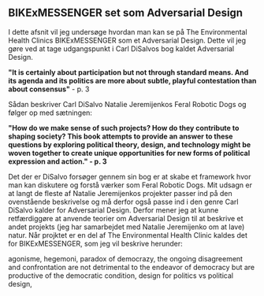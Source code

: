 ## BIKExMESSENGER set som Adversarial Design

I dette afsnit vil jeg undersøge hvordan man kan se på The Environmental Health Clinics BIKExMESSENGER som et Adversarial Design. Dette vil jeg gøre ved at tage udgangspunkt i Carl DiSalvos bog kaldet Adversarial Design.


**"It is certainly about participation but not through standard means. And its agenda and its politics are more about subtle, playful contestation than about consensus"** - p. 3

Sådan beskriver Carl DiSalvo Natalie Jeremijenkos Feral Robotic Dogs og følger op med sætningen:

**"How do we make sense of such projects? How do they contribute to shaping society? This book attempts to provide an answer to these questions by exploring political theory, design, and technology might be woven together to create unique opportunities for new forms of political expression and action." - p. 3**

Det der er DiSalvo forsøger gennem sin bog er at skabe et framework hvor man kan diskutere og forstå værker som Feral Robotic Dogs. Mit udsagn er at langt de fleste af Natalie Jeremijenkos projekter passer ind på den ovenstående beskrivelse og må derfor også passe ind i den genre Carl DiSalvo kalder for Adversarial Design. Derfor mener jeg at kunne retfærdiggøre at anvende teorier om Adversarial Design til at beskrive et andet projekts (jeg har samarbejdet med Natalie Jeremijenko om at lave) natur. Når projktet er en del af The Environmental Health Clinic kaldes det for BIKExMESSENGER, som jeg vil beskrive herunder:


agonisme, hegemoni, paradox of democrazy, the ongoing disagreement and confrontation are not detrimental to the endeavor of democracy but are productive of the democratic condition, design for politics vs political design,
